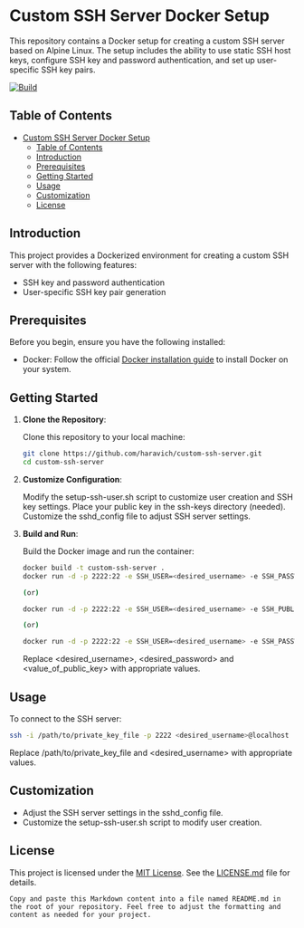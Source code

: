 # Custom SSH Server Docker Setup

This repository contains a Docker setup for creating a custom SSH server based on Alpine Linux. The setup includes the ability to use static SSH host keys, configure SSH key and password authentication, and set up user-specific SSH key pairs.

[![Build](https://github.com/haravich/custom-ssh-server/actions/workflows/docker-image.yml/badge.svg)](https://github.com/haravich/custom-ssh-server/actions/workflows/docker-image.yml)

## Table of Contents

- [Custom SSH Server Docker Setup](#custom-ssh-server-docker-setup)
  - [Table of Contents](#table-of-contents)
  - [Introduction](#introduction)
  - [Prerequisites](#prerequisites)
  - [Getting Started](#getting-started)
  - [Usage](#usage)
  - [Customization](#customization)
  - [License](#license)

## Introduction

This project provides a Dockerized environment for creating a custom SSH server with the following features:

- SSH key and password authentication
- User-specific SSH key pair generation

## Prerequisites

Before you begin, ensure you have the following installed:

- Docker: Follow the official [Docker installation guide](https://docs.docker.com/get-docker/) to install Docker on your system.

## Getting Started

1. **Clone the Repository**:

   Clone this repository to your local machine:

   ```bash
   git clone https://github.com/haravich/custom-ssh-server.git
   cd custom-ssh-server
   ```

2. **Customize Configuration**:

    Modify the setup-ssh-user.sh script to customize user creation and SSH key settings.
    Place your public key in the ssh-keys directory (needed).
    Customize the sshd_config file to adjust SSH server settings.

3. **Build and Run**:

    Build the Docker image and run the container:

    ```bash
    docker build -t custom-ssh-server .
    docker run -d -p 2222:22 -e SSH_USER=<desired_username> -e SSH_PASSWORD=<desired_password> custom-ssh-server

    (or)

    docker run -d -p 2222:22 -e SSH_USER=<desired_username> -e SSH_PUBLIC_KEY="<value_of_public_key> || $(cat /ssh-keys/*.pub)" custom-ssh-server

    (or)

    docker run -d -p 2222:22 -e SSH_USER=<desired_username> -e SSH_PASSWORD=<desired_password> -e SSH_PUBLIC_KEY="<value_of_public_key> | $(cat /ssh-keys/*.pub)" custom-ssh-server
    ```
    Replace <desired_username>, <desired_password> and <value_of_public_key> with appropriate values.

## Usage

To connect to the SSH server:

```bash
ssh -i /path/to/private_key_file -p 2222 <desired_username>@localhost
```
Replace /path/to/private_key_file and <desired_username> with appropriate values.

## Customization
* Adjust the SSH server settings in the sshd_config file.
* Customize the setup-ssh-user.sh script to modify user creation.

## License
This project is licensed under the [MIT License](LICENSE.md). See the [LICENSE.md](LICENSE.md) file for details.
```
Copy and paste this Markdown content into a file named README.md in the root of your repository. Feel free to adjust the formatting and content as needed for your project.
```